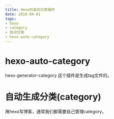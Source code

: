 ```yaml
---
title: Hexo的自动分类插件
date: 2018-04-01
tags:
- hexo
- category
- 自动分类
- hexo-auto-category
---
```



# hexo-auto-category


hexo-generator-category  这个插件是生成tag文件的。

# 自动生成分类(category)


用hexo写博客，通常我们都需要自己管理category，











#
